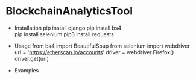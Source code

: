 # BlockchainAnalyticsTool

- Installation
  pip install django
  pip install bs4  
  pip install selenium
  pip3 install requests

- Usage
  from bs4 import BeautifulSoup from selenium import webdriver  
  url = 'https://etherscan.io/accounts' driver = webdriver.Firefox() driver.get(url)
  
- Examples
  

